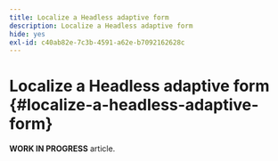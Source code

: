 ```yaml
---
title: Localize a Headless adaptive form
description: Localize a Headless adaptive form
hide: yes
exl-id: c40ab82e-7c3b-4591-a62e-b7092162628c
---
```

# Localize a Headless adaptive form {#localize-a-headless-adaptive-form}

<span class="preview"> **WORK IN PROGRESS** article.</span>
